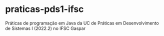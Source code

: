 # praticas-pds1-ifsc

Práticas de programação em Java da UC de Práticas em Desenvolvimento de Sistemas I (2022.2) no IFSC Gaspar
